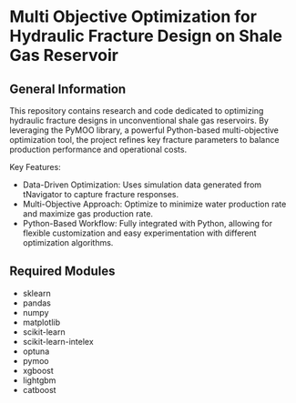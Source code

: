 # Multi Objective Optimization for Hydraulic Fracture Design on Shale Gas Reservoir

## General Information
This repository contains research and code dedicated to optimizing hydraulic fracture designs in unconventional shale gas reservoirs. By leveraging the PyMOO library, a powerful Python-based multi-objective optimization tool, the project refines key fracture parameters to balance production performance and operational costs.

Key Features:
- Data-Driven Optimization: Uses simulation data generated from tNavigator to capture fracture responses.
- Multi-Objective Approach: Optimize to minimize water production rate and maximize gas production rate.
- Python-Based Workflow: Fully integrated with Python, allowing for flexible customization and easy experimentation with different optimization algorithms.

## Required Modules
- sklearn
- pandas
- numpy
- matplotlib
- scikit-learn
- scikit-learn-intelex
- optuna
- pymoo
- xgboost
- lightgbm
- catboost
